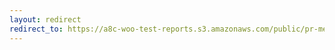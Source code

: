 ```yaml
---
layout: redirect
redirect_to: https://a8c-woo-test-reports.s3.amazonaws.com/public/pr-merge/41801/api/index.html
---
```

